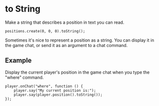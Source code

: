 # to String

Make a string that describes a position in text you can read.

```sig
positions.create(0, 0, 0).toString();
```

Sometimes it's nice to represent a position as a string. You can display it in the game chat, or send it as an argument to a chat command.

## Example

Display the current player's position in the game chat when you type the "where" command.

```blocks
player.onChat("where", function () {
    player.say("My current position is:");
    player.say(player.position().toString());
});
```